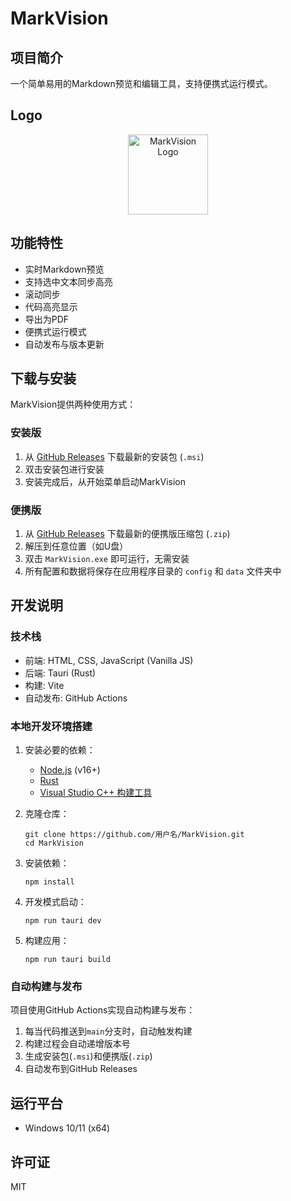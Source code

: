 # MarkVision

## 项目简介

一个简单易用的Markdown预览和编辑工具，支持便携式运行模式。

## Logo

<div align="center">
  <img src="src-tauri/icons/icon.ico" alt="MarkVision Logo" width="128" height="128">
</div>

## 功能特性

- 实时Markdown预览
- 支持选中文本同步高亮
- 滚动同步
- 代码高亮显示
- 导出为PDF
- 便携式运行模式
- 自动发布与版本更新

## 下载与安装

MarkVision提供两种使用方式：

### 安装版

1. 从 [GitHub Releases](https://github.com/用户名/MarkVision/releases) 下载最新的安装包 (`.msi`)
2. 双击安装包进行安装
3. 安装完成后，从开始菜单启动MarkVision

### 便携版

1. 从 [GitHub Releases](https://github.com/用户名/MarkVision/releases) 下载最新的便携版压缩包 (`.zip`)
2. 解压到任意位置（如U盘）
3. 双击 `MarkVision.exe` 即可运行，无需安装
4. 所有配置和数据将保存在应用程序目录的 `config` 和 `data` 文件夹中

## 开发说明

### 技术栈

- 前端: HTML, CSS, JavaScript (Vanilla JS)
- 后端: Tauri (Rust)
- 构建: Vite
- 自动发布: GitHub Actions

### 本地开发环境搭建

1. 安装必要的依赖：
   - [Node.js](https://nodejs.org/) (v16+)
   - [Rust](https://www.rust-lang.org/)
   - [Visual Studio C++ 构建工具](https://visualstudio.microsoft.com/visual-cpp-build-tools/)

2. 克隆仓库：
   ```
   git clone https://github.com/用户名/MarkVision.git
   cd MarkVision
   ```

3. 安装依赖：
   ```
   npm install
   ```

4. 开发模式启动：
   ```
   npm run tauri dev
   ```

5. 构建应用：
   ```
   npm run tauri build
   ```

### 自动构建与发布

项目使用GitHub Actions实现自动构建与发布：

1. 每当代码推送到`main`分支时，自动触发构建
2. 构建过程会自动递增版本号
3. 生成安装包(`.msi`)和便携版(`.zip`)
4. 自动发布到GitHub Releases

## 运行平台

- Windows 10/11 (x64)

## 许可证

MIT 
